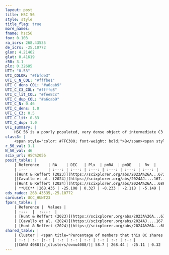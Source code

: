 ```yaml
---
layout: post
title: HSC 56
style: style
title_flag: true
more_names: 
fname: hsc56
fov: 0.103
ra_icrs: 268.43535
de_icrs: -25.10772
glon: 4.21462
glat: 0.41619
r50: 3.1
plx: 0.32685
UTI: "0.53"
UTI_COLOR: "#fbfde3"
UTI_C_N_COL: "#fffbe1"
UTI_C_dens_COL: "#a6cab9"
UTI_C_C3_COL: "#ffffe8"
UTI_C_lit_COL: "#fee8cc"
UTI_C_dup_COL: "#a6cab9"
UTI_C_N: 0.46
UTI_C_dens: 1.0
UTI_C_C3: 0.5
UTI_C_lit: 0.33
UTI_C_dup: 1.0
UTI_summary: |
    HSC 56 is a poorly populated, very dense object of intermediate C3 quality. It was recently reported in the literature. This object shares a significant percentage of members with a later reported entry.
class3: |
    <span style="color: #FFC300; font-weight: bold;">B</span><span style="color: #FFC300; font-weight: bold;">B</span>
r_50_val: 3.1
N_50_val: 46
scix_url: HSC%2056
posit_table: |
    | Reference    | RA    | DEC   | Plx  | pmRA  | pmDE   |  Rv  |
    | :---         | :---: | :---: | :---: | :---: | :---: | :---: |
    |[Hunt & Reffert (2023)](https://scixplorer.org/abs/2023A%26A...673A.114H) | 268.429 | -25.105 | 0.324 | -0.257 | -2.127 | 94.495 |
    |[Cavallo et al. (2024)](https://scixplorer.org/abs/2024AJ....167...12C) | 268.448 | -25.115 | 0.322 | -- | -- | -- |
    |[Hunt & Reffert (2024)](https://scixplorer.org/abs/2024A%26A...686A..42H) | 268.429 | -25.105 | 0.324 | -0.257 | -2.127 | 94.495 |
    | **UCC** |268.435 | -25.108 | 0.327 | -0.233 | -2.118 | -5.149 | 
cds_radec: 268.43535,-25.10772
carousel: UCC_HUNT23
fpars_table: |
    | Reference |  Values |
    | :---  |  :---:  |
    | [Hunt & Reffert (2023)](https://scixplorer.org/abs/2023A%26A...673A.114H) | `AV50=4.305, diffAV50=2.878, MOD50=12.293, logAge50=7.731` |
    | [Cavallo et al. (2024)](https://scixplorer.org/abs/2024AJ....167...12C) | `AV50=5.25, dMod50=11.63, logAge50=7.05, [Fe/H]50=-0.88` |
    | [Hunt & Reffert (2024)](https://scixplorer.org/abs/2024A%26A...686A..42H) | `MassJ=1831.45` |
shared_table: |
    | Cluster | <span title="Percentage of members that this OC shares with the ones listed">%</span>   | RA   | DEC   | Plx   | pmRA  | pmDE  | Rv | UTI |
    | :-: | :-: |:-: | :-: | :-: | :-: | :-: | :-: | :-: |
    |[CWNU 4088](/_clusters/cwnu4088/)| 58.7 | 268.44 | -25.11 | 0.32 | -0.17 | -2.09 | 102.64 |0.06 |
---
```

